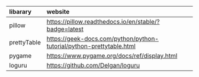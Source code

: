 
|  libarary    |website      |
|:-----|:-----|
|    pillow  |   https://pillow.readthedocs.io/en/stable/?badge=latest   |
|    prettyTable  |     https://geek-docs.com/python/python-tutorial/python-prettytable.html |
|    pygame  | https://www.pygame.org/docs/ref/display.html  |
|    loguru  | https://github.com/Delgan/loguru |
